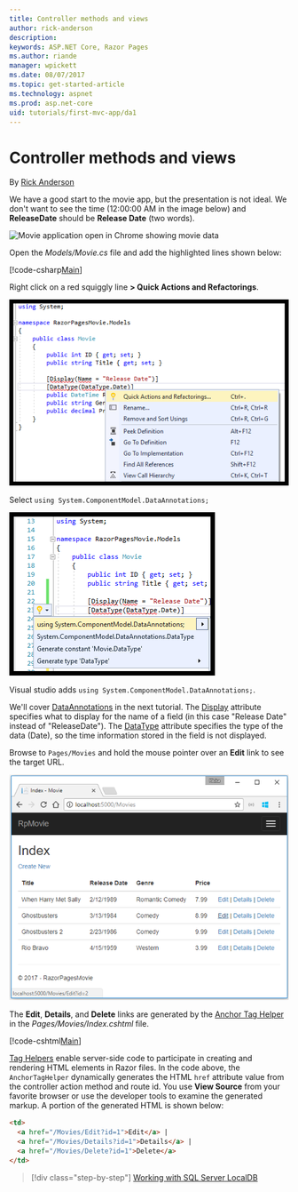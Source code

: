 ```yaml
---
title: Controller methods and views
author: rick-anderson
description: 
keywords: ASP.NET Core, Razor Pages
ms.author: riande
manager: wpickett
ms.date: 08/07/2017
ms.topic: get-started-article
ms.technology: aspnet
ms.prod: asp.net-core
uid: tutorials/first-mvc-app/da1
---
```


# Controller methods and views

By [Rick Anderson](https://twitter.com/RickAndMSFT)

We have a good start to the movie app, but the presentation is not ideal. We don't want to see the time (12:00:00 AM in the image below) and **ReleaseDate** should be **Release Date** (two words).

![Movie application open in Chrome showing movie data](sql/_static/m55.png)

Open the *Models/Movie.cs* file and add the highlighted lines shown below:

[!code-csharp[Main](razor-pages-start/sample/RazorPagesMovie/Models/MovieDate?name=snippet_1&highlight=10-11)]

Right click on a red squiggly line **> Quick Actions and Refactorings**.

  ![Contextual menu shows **> Quick Actions and Refactorings**.](da1/qa.png)


Select `using System.ComponentModel.DataAnnotations;`

  ![using System.ComponentModel.DataAnnotations at top of list](da1/da.png)

  Visual studio adds `using System.ComponentModel.DataAnnotations;`.

We'll cover [DataAnnotations](http://msdn.microsoft.com/library/system.componentmodel.dataannotations.aspx) in the next tutorial. The [Display](https://msdn.microsoft.com/library/system.componentmodel.dataannotations.displayattribute.aspx) attribute specifies what to display for the name of a field (in this case "Release Date" instead of "ReleaseDate"). The [DataType](https://msdn.microsoft.com/library/system.componentmodel.dataannotations.datatypeattribute.aspx) attribute specifies the type of the data (Date), so the time information stored in the field is not displayed.

Browse to `Pages/Movies` and hold the mouse pointer over an **Edit** link to see the target URL.

![Browser window with mouse over the Edit link and a link Url of http://localhost:1234/Movies/Edit/5 is shown](da1/edit7.png)

The **Edit**, **Details**, and **Delete** links are generated by the [Anchor Tag Helper](xref:mvc/views/tag-helpers/built-in/anchortaghelper) in the *Pages/Movies/Index.cshtml* file.

[!code-cshtml[Main](razor-pages-start\snapshot_sample\RazorPagesMovie\Pages\Movie\Index.cshtml?highlight=16-18&range=32-)]

[Tag Helpers](xref:mvc/views/tag-helpers/intro) enable server-side code to participate in creating and rendering HTML elements in Razor files. In the code above, the `AnchorTagHelper` dynamically generates the HTML `href` attribute value from the controller action method and route id. You use **View Source** from your favorite browser or use the developer tools to examine the generated markup. A portion of the generated HTML is shown below:

```html
<td>
  <a href="/Movies/Edit?id=1">Edit</a> |
  <a href="/Movies/Details?id=1">Details</a> |
  <a href="/Movies/Delete?id=1">Delete</a>
</td>

```




>[!div class="step-by-step"]
[Working with SQL Server LocalDB](xref:tutorials/razor-pages/sql)